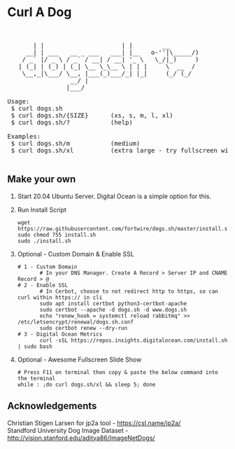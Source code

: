 # Curl A Dog

<pre>
<br>
       | |                     | |        __  
     __| | ___   __ _ ___   ___| |__   o-''|\_____/)
    / _` |/ _ \ / _` / __| / __| '_ \   \_/|_)     )
   | (_| | (_) | (_| \__ \_\__ \ | | |     \  __  /
    \__,_|\___/ \__, |___(_)___/_| |_|     (_/ (_/
                 __/ |                
                |___/                 

Usage:
 $ curl dogs.sh
 $ curl dogs.sh/{SIZE}      (xs, s, m, l, xl)
 $ curl dogs.sh/?           (help)

Examples:
 $ curl dogs.sh/m           (medium)
 $ curl dogs.sh/xl          (extra large - try fullscreen with F11)

</pre>

## Make your own
1. Start 20.04 Ubuntu Server. Digital Ocean is a simple option for this.

2. Run Install Script

       wget https://raw.githubusercontent.com/fortwire/dogs.sh/master/install.sh
       sudo chmod 755 install.sh
       sudo ./install.sh
       
3. Optional - Custom Domain & Enable SSL

       # 1 - Custom Domain
              # In your DNS Manager. Create A Record > Server IP and CNAME Record > @
       # 2 - Enable SSL
              # In Cerbot, choose to not redirect http to https, so can curl within https:// in cli
              sudo apt install certbot python3-certbot-apache
              sudo certbot --apache -d dogs.sh -d www.dogs.sh
              echo "renew_hook = systemctl reload rabbitmq" >> /etc/letsencrypt/renewal/dogs.sh.conf
              sudo certbot renew --dry-run
       # 3 - Digital Ocean Metrics
              curl -sSL https://repos.insights.digitalocean.com/install.sh | sudo bash
       
4. Optional - Awesome Fullscreen Slide Show

       # Press F11 on terminal then copy & paste the below command into the terminal
       while : ;do curl dogs.sh/xl && sleep 5; done
      
## Acknowledgements

Christian Stigen Larsen for jp2a tool - https://csl.name/jp2a/ <br>
Standford University Dog Image Dataset - http://vision.stanford.edu/aditya86/ImageNetDogs/



